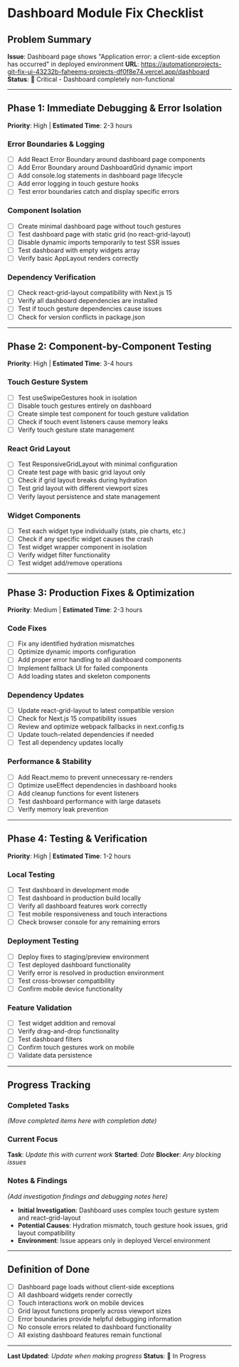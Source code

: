 # Dashboard Module Fix Checklist

## Problem Summary
**Issue**: Dashboard page shows "Application error: a client-side exception has occurred" in deployed environment
**URL**: https://automationprojects-git-fix-ui-43232b-faheems-projects-df0f8e74.vercel.app/dashboard
**Status**: 🔴 Critical - Dashboard completely non-functional

---

## Phase 1: Immediate Debugging & Error Isolation
**Priority**: High | **Estimated Time**: 2-3 hours

### Error Boundaries & Logging
- [ ] Add React Error Boundary around dashboard page components
- [ ] Add Error Boundary around DashboardGrid dynamic import
- [ ] Add console.log statements in dashboard page lifecycle
- [ ] Add error logging in touch gesture hooks
- [ ] Test error boundaries catch and display specific errors

### Component Isolation
- [ ] Create minimal dashboard page without touch gestures
- [ ] Test dashboard page with static grid (no react-grid-layout)
- [ ] Disable dynamic imports temporarily to test SSR issues
- [ ] Test dashboard with empty widgets array
- [ ] Verify basic AppLayout renders correctly

### Dependency Verification
- [ ] Check react-grid-layout compatibility with Next.js 15
- [ ] Verify all dashboard dependencies are installed
- [ ] Test if touch gesture dependencies cause issues
- [ ] Check for version conflicts in package.json

---

## Phase 2: Component-by-Component Testing
**Priority**: High | **Estimated Time**: 3-4 hours

### Touch Gesture System
- [ ] Test useSwipeGestures hook in isolation
- [ ] Disable touch gestures entirely on dashboard
- [ ] Create simple test component for touch gesture validation
- [ ] Check if touch event listeners cause memory leaks
- [ ] Verify touch gesture state management

### React Grid Layout
- [ ] Test ResponsiveGridLayout with minimal configuration
- [ ] Create test page with basic grid layout only
- [ ] Check if grid layout breaks during hydration
- [ ] Test grid layout with different viewport sizes
- [ ] Verify layout persistence and state management

### Widget Components
- [ ] Test each widget type individually (stats, pie charts, etc.)
- [ ] Check if any specific widget causes the crash
- [ ] Test widget wrapper component in isolation
- [ ] Verify widget filter functionality
- [ ] Test widget add/remove operations

---

## Phase 3: Production Fixes & Optimization
**Priority**: Medium | **Estimated Time**: 2-3 hours

### Code Fixes
- [ ] Fix any identified hydration mismatches
- [ ] Optimize dynamic imports configuration
- [ ] Add proper error handling to all dashboard components
- [ ] Implement fallback UI for failed components
- [ ] Add loading states and skeleton components

### Dependency Updates
- [ ] Update react-grid-layout to latest compatible version
- [ ] Check for Next.js 15 compatibility issues
- [ ] Review and optimize webpack fallbacks in next.config.ts
- [ ] Update touch-related dependencies if needed
- [ ] Test all dependency updates locally

### Performance & Stability
- [ ] Add React.memo to prevent unnecessary re-renders
- [ ] Optimize useEffect dependencies in dashboard hooks
- [ ] Add cleanup functions for event listeners
- [ ] Test dashboard performance with large datasets
- [ ] Verify memory leak prevention

---

## Phase 4: Testing & Verification
**Priority**: High | **Estimated Time**: 1-2 hours

### Local Testing
- [ ] Test dashboard in development mode
- [ ] Test dashboard in production build locally
- [ ] Verify all dashboard features work correctly
- [ ] Test mobile responsiveness and touch interactions
- [ ] Check browser console for any remaining errors

### Deployment Testing
- [ ] Deploy fixes to staging/preview environment
- [ ] Test deployed dashboard functionality
- [ ] Verify error is resolved in production environment
- [ ] Test cross-browser compatibility
- [ ] Confirm mobile device functionality

### Feature Validation
- [ ] Test widget addition and removal
- [ ] Verify drag-and-drop functionality
- [ ] Test dashboard filters
- [ ] Confirm touch gestures work on mobile
- [ ] Validate data persistence

---

## Progress Tracking

### Completed Tasks
*(Move completed items here with completion date)*

### Current Focus
**Task**: _Update this with current work_
**Started**: _Date_
**Blocker**: _Any blocking issues_

### Notes & Findings
*(Add investigation findings and debugging notes here)*

- **Initial Investigation**: Dashboard uses complex touch gesture system and react-grid-layout
- **Potential Causes**: Hydration mismatch, touch gesture hook issues, grid layout compatibility
- **Environment**: Issue appears only in deployed Vercel environment

---

## Definition of Done
- [ ] Dashboard page loads without client-side exceptions
- [ ] All dashboard widgets render correctly
- [ ] Touch interactions work on mobile devices
- [ ] Grid layout functions properly across viewport sizes
- [ ] Error boundaries provide helpful debugging information
- [ ] No console errors related to dashboard functionality
- [ ] All existing dashboard features remain functional

---

**Last Updated**: _Update when making progress_
**Status**: 🔴 In Progress